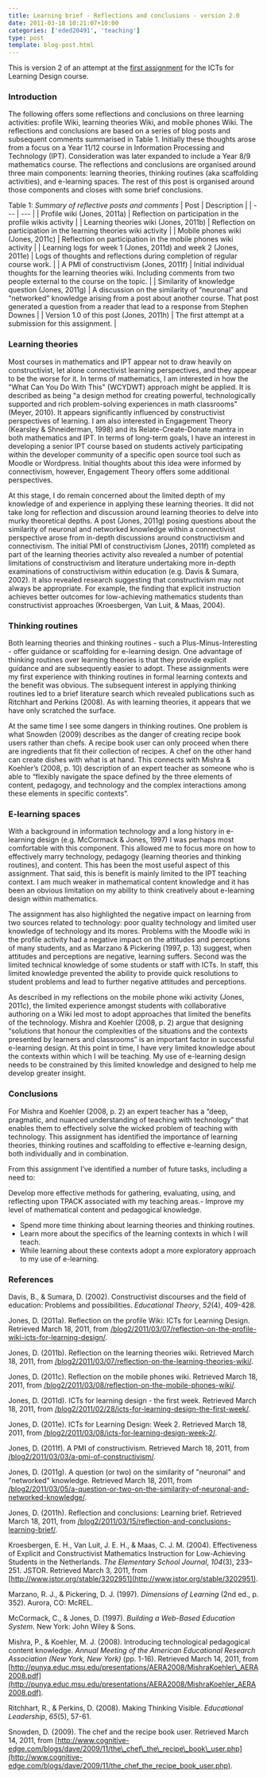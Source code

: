 ```yaml
---
title: Learning brief - Reflections and conclusions - version 2.0
date: 2011-03-18 10:21:07+10:00
categories: ['eded20491', 'teaching']
type: post
template: blog-post.html
---
```

This is version 2 of an attempt at the [first assignment](/blog2/2011/03/15/reflection-and-conclusions-learning-brief/) for the ICTs for Learning Design course.

### Introduction

The following offers some reflections and conclusions on three learning activities: profile Wiki, learning theories Wiki, and mobile phones Wiki. The reflections and conclusions are based on a series of blog posts and subsequent comments summarised in Table 1. Initially these thoughts arose from a focus on a Year 11/12 course in Information Processing and Technology (IPT). Consideration was later expanded to include a Year 8/9 mathematics course. The reflections and conclusions are organised around three main components: learning theories, thinking routines (aka scaffolding activities), and e-learning spaces. The rest of this post is organised around those components and closes with some brief conclusions.

Table 1: _Summary of reflective posts and comments_
| Post | Description |
| --- | --- |
| Profile wiki (Jones, 2011a) | Reflection on participation in the profile wikis activity |
| Learning theories wiki (Jones, 2011b) | Reflection on participation in the learning theories wiki activity |
| Mobile phones wiki (Jones, 2011c) | Reflection on participation in the mobile phones wiki activity |
| Learning logs for week 1 (Jones, 2011d) and week 2 (Jones, 2011e) | Logs of thoughts and reflections during completion of regular course work. |
| A PMI of constructivism (Jones, 2011f) | Initial individual thoughts for the learning theories wiki. Including comments from two people external to the course on the topic. |
| Similarity of knowledge question (Jones, 2011g) | A discussion on the similarity of “neuronal” and “networked” knowledge arising from a post about another course. That post generated a question from a reader that lead to a response from Stephen Downes |
| Version 1.0 of this post (Jones, 2011h) | The first attempt at a submission for this assignment. |

### Learning theories

Most courses in mathematics and IPT appear not to draw heavily on constructivist, let alone connectivist learning perspectives, and they appear to be the worse for it. In terms of mathematics, I am interested in how the "What Can You Do With This" (WCYDWT) approach might be applied. It is described as being "a design method for creating powerful, technologically supported and rich problem-solving experiences in math classrooms" (Meyer, 2010). It appears significantly influenced by constructivist perspectives of learning. I am also interested in Engagement Theory (Kearsley & Shneiderman, 1998) and its Relate-Create-Donate mantra in both mathematics and IPT. In terms of long-term goals, I have an interest in developing a senior IPT course based on students actively participating within the developer community of a specific open source tool such as Moodle or Wordpress. Initial thoughts about this idea were informed by connectivism, however, Engagement Theory offers some additional perspectives.

At this stage, I do remain concerned about the limited depth of my knowledge of and experience in applying these learning theories. It did not take long for reflection and discussion around learning theories to delve into murky theoretical depths. A post (Jones, 2011g) posing questions about the similarity of neuronal and networked knowledge within a connectivist perspective arose from in-depth discussions around constructivism and connectivism. The initial PMI of constructivism (Jones, 2011f) completed as part of the learning theories activity also revealed a number of potential limitations of constructivism and literature undertaking more in-depth examinations of constructivism within education (e.g. Davis & Sumara, 2002). It also revealed research suggesting that constructivism may not always be appropriate. For example, the finding that explicit instruction achieves better outcomes for low-achieving mathematics students than constructivist approaches (Kroesbergen, Van Luit, & Maas, 2004).

### Thinking routines

Both learning theories and thinking routines - such a Plus-Minus-Interesting - offer guidance or scaffolding for e-learning design. One advantage of thinking routines over learning theories is that they provide explicit guidance and are subsequently easier to adopt. These assignments were my first experience with thinking routines in formal learning contexts and the benefit was obvious. The subsequent interest in applying thinking routines led to a brief literature search which revealed publications such as Ritchhart and Perkins (2008). As with learning theories, it appears that we have only scratched the surface.

At the same time I see some dangers in thinking routines. One problem is what Snowden (2009) describes as the danger of creating recipe book users rather than chefs. A recipe book user can only proceed when there are ingredients that fit their collection of recipes. A chef on the other hand can create dishes with what is at hand. This connects with Mishra & Koehler’s (2008, p. 10) description of an expert teacher as someone who is able to “flexibly navigate the space defined by the three elements of content, pedagogy, and technology and the complex interactions among these elements in specific contexts”.

### E-learning spaces

With a background in information technology and a long history in e-learning design (e.g. McCormack & Jones, 1997) I was perhaps most comfortable with this component. This allowed me to focus more on how to effectively marry technology, pedagogy (learning theories and thinking routines), and content. This has been the most useful aspect of this assignment. That said, this is benefit is mainly limited to the IPT teaching context. I am much weaker in mathematical content knowledge and it has been an obvious limitation on my ability to think creatively about e-learning design within mathematics.

The assignment has also highlighted the negative impact on learning from two sources related to technology: poor quality technology and limited user knowledge of technology and its mores. Problems with the Moodle wiki in the profile activity had a negative impact on the attitudes and perceptions of many students, and as Marzano & Pickering (1997, p. 13) suggest, when attitudes and perceptions are negative, learning suffers. Second was the limited technical knowledge of some students or staff with ICTs. In staff, this limited knowledge prevented the ability to provide quick resolutions to student problems and lead to further negative attitudes and perceptions.

As described in my reflections on the mobile phone wiki activity (Jones, 2011c), the limited experience amongst students with collaborative authoring on a Wiki led most to adopt approaches that limited the benefits of the technology. Mishra and Koehler (2008, p. 2) argue that designing “solutions that honour the complexities of the situations and the contexts presented by learners and classrooms” is an important factor in successful e-learning design. At this point in time, I have very limited knowledge about the contexts within which I will be teaching. My use of e-learning design needs to be constrained by this limited knowledge and designed to help me develop greater insight.

### Conclusions

For Mishra and Koehler (2008, p. 2) an expert teacher has a “deep, pragmatic, and nuanced understanding of teaching with technology” that enables them to effectively solve the wicked problem of teaching with technology. This assignment has identified the importance of learning theories, thinking routines and scaffolding to effective e-learning design, both individually and in combination.

From this assignment I’ve identified a number of future tasks, including a need to:

Develop more effective methods for gathering, evaluating, using, and reflecting upon TPACK associated with my teaching areas.- Improve my level of mathematical content and pedagogical knowledge.
- Spend more time thinking about learning theories and thinking routines.
- Learn more about the specifics of the learning contexts in which I will teach.
- While learning about these contexts adopt a more exploratory approach to my use of e-learning.

### References

Davis, B., & Sumara, D. (2002). Constructivist discourses and the field of education: Problems and possibilities. _Educational Theory_, _52_(4), 409-428.

Jones, D. (2011a). Reflection on the profile Wiki: ICTs for Learning Design. Retrieved March 18, 2011, from [/blog2/2011/03/07/reflection-on-the-profile-wiki-icts-for-learning-design/](/blog2/2011/03/07/reflection-on-the-profile-wiki-icts-for-learning-design/).

Jones, D. (2011b). Reflection on the learning theories wiki. Retrieved March 18, 2011, from [/blog2/2011/03/07/reflection-on-the-learning-theories-wiki/](/blog2/2011/03/07/reflection-on-the-learning-theories-wiki/).

Jones, D. (2011c). Reflection on the mobile phones wiki. Retrieved March 18, 2011, from [/blog2/2011/03/08/reflection-on-the-mobile-phones-wiki/](/blog2/2011/03/08/reflection-on-the-mobile-phones-wiki/).

Jones, D. (2011d). ICTs for learning design - the first week. Retrieved March 18, 2011, from [/blog2/2011/02/28/icts-for-learning-design-the-first-week/](/blog2/2011/02/28/icts-for-learning-design-the-first-week/).

Jones, D. (2011e). ICTs for Learning Design: Week 2. Retrieved March 18, 2011, from [/blog2/2011/03/08/icts-for-learning-design-week-2/](/blog2/2011/03/08/icts-for-learning-design-week-2/).

Jones, D. (2011f). A PMI of constructivism. Retrieved March 18, 2011, from [/blog2/2011/03/03/a-pmi-of-constructivism/](/blog2/2011/03/03/a-pmi-of-constructivism/).

Jones, D. (2011g). A question (or two) on the similarity of "neuronal" and "networked" knowledge. Retrieved March 18, 2011, from [/blog2/2011/03/05/a-question-or-two-on-the-similarity-of-neuronal-and-networked-knowledge/](/blog2/2011/03/05/a-question-or-two-on-the-similarity-of-neuronal-and-networked-knowledge/).

Jones, D. (2011h). Reflection and conclusions: Learning brief. Retrieved March 18, 2011, from [/blog2/2011/03/15/reflection-and-conclusions-learning-brief/](/blog2/2011/03/15/reflection-and-conclusions-learning-brief/).

Kroesbergen, E. H., Van Luit, J. E. H., & Maas, C. J. M. (2004). Effectiveness of Explicit and Constructivist Mathematics Instruction for Low-Achieving Students in the Netherlands. _The Elementary School Journal_, _104_(3), 233–251. JSTOR. Retrieved March 3, 2011, from [http://www.jstor.org/stable/3202951](http://www.jstor.org/stable/3202951).

Marzano, R. J., & Pickering, D. J. (1997). _Dimensions of Learning_ (2nd ed., p. 352). Aurora, CO: McREL.

McCormack, C., & Jones, D. (1997). _Building a Web-Based Education System_. New York: John Wiley & Sons.

Mishra, P., & Koehler, M. J. (2008). Introducing technological pedagogical content knowledge. _Annual Meeting of the American Educational Research Association (New York, New York)_ (pp. 1-16). Retrieved March 14, 2011, from [http://punya.educ.msu.edu/presentations/AERA2008/MishraKoehler\_AERA2008.pdf](http://punya.educ.msu.edu/presentations/AERA2008/MishraKoehler_AERA2008.pdf).

Ritchhart, R., & Perkins, D. (2008). Making Thinking Visible. _Educational Leadership_, _65_(5), 57-61.

Snowden, D. (2009). The chef and the recipe book user. Retrieved March 14, 2011, from [http://www.cognitive-edge.com/blogs/dave/2009/11/the\_chef\_the\_recipe\_book\_user.php](http://www.cognitive-edge.com/blogs/dave/2009/11/the_chef_the_recipe_book_user.php).